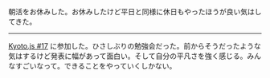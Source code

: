 朝活をお休みした。お休みしたけど平日と同様に休日もやったほうが良い気はしてきた。

---

[Kyoto.js #17](https://kyotojs.connpass.com/event/154884/) に参加した。ひさしぶりの勉強会だった。前からそうだったような気はするけど発表に幅があって面白い。そして自分の平凡さを強く感じる。みんなすごいなって。できることをやっていくしかない。
